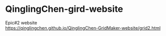 # QinglingChen-gird-website
Epic#2 website <br>
https://qinglingchen.github.io/QinglingChen-GridMaker-website/grid2.html

